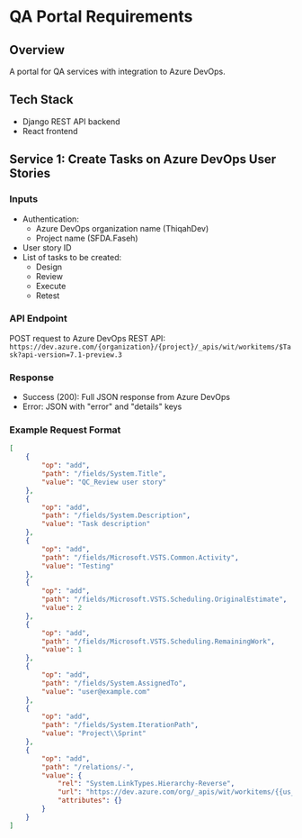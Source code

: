 # QA Portal Requirements

## Overview
A portal for QA services with integration to Azure DevOps.

## Tech Stack
- Django REST API backend
- React frontend

## Service 1: Create Tasks on Azure DevOps User Stories

### Inputs
- Authentication:
  - Azure DevOps organization name (ThiqahDev)
  - Project name (SFDA.Faseh)
- User story ID
- List of tasks to be created:
  - Design
  - Review
  - Execute
  - Retest

### API Endpoint
POST request to Azure DevOps REST API:
`https://dev.azure.com/{organization}/{project}/_apis/wit/workitems/$Task?api-version=7.1-preview.3`

### Response
- Success (200): Full JSON response from Azure DevOps
- Error: JSON with "error" and "details" keys

### Example Request Format
```json
[
    {
        "op": "add",
        "path": "/fields/System.Title",
        "value": "QC_Review user story"
    },
    {
        "op": "add",
        "path": "/fields/System.Description",
        "value": "Task description"
    },
    {
        "op": "add",
        "path": "/fields/Microsoft.VSTS.Common.Activity",
        "value": "Testing"
    },
    {
        "op": "add",
        "path": "/fields/Microsoft.VSTS.Scheduling.OriginalEstimate",
        "value": 2
    },
    {
        "op": "add",
        "path": "/fields/Microsoft.VSTS.Scheduling.RemainingWork",
        "value": 1
    },
    {
        "op": "add",
        "path": "/fields/System.AssignedTo",
        "value": "user@example.com"
    },
    {
        "op": "add",
        "path": "/fields/System.IterationPath",
        "value": "Project\\Sprint"
    },
    {
        "op": "add",
        "path": "/relations/-",
        "value": {
            "rel": "System.LinkTypes.Hierarchy-Reverse",
            "url": "https://dev.azure.com/org/_apis/wit/workitems/{{us_id}}",
            "attributes": {}
        }
    }
]
